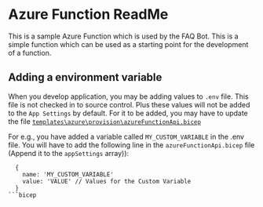 # Azure Function ReadMe

This is a sample Azure Function which is used by the FAQ Bot. This is a simple function which can be used as a starting point for the development of a function.

## Adding a environment variable

When you develop application, you may be adding values to `.env` file. This file is not checked in to source control. Plus these values will not be added to the `App Settings` by default. For it to be added, you may have to update the file [`templates\azure\provision\azureFunctionApi.bicep`](../templates/azure/provision/azureFunctionApi.bicep)

For e.g., you have added a variable called `MY_CUSTOM_VARIABLE` in the .env file. You will have to add the following line in the `azureFunctionApi.bicep` file (Append it to the `appSettings` array)):

```bicep
  {
    name: 'MY_CUSTOM_VARIABLE'
    value: 'VALUE' // Values for the Custom Variable
  }
```bicep
